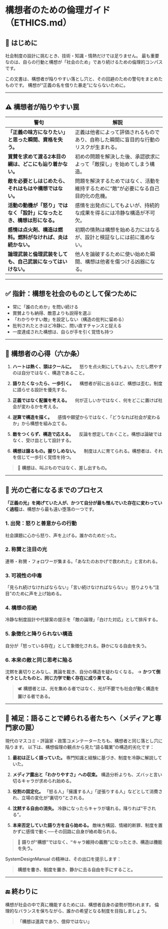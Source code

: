 # 構想者のための倫理ガイド（ETHICS.md）

## 🎯 はじめに

社会制度の設計に挑むとき、技術・知識・情熱だけでは足りません。
最も重要なのは、自らの行動と構想が「社会のため」であり続けるための倫理的コンパスです。

この文書は、構想者が陥りやすい落とし穴と、その回避のための警句をまとめたものです。
構想が“正義の名を借りた暴走”にならないために。

---

## ⚠️ 構想者が陥りやすい罠

| 警句                                    | 解説                                          |
| ------------------------------------- | ------------------------------------------- |
| **「正義の味方になりたい」と思った瞬間、資格を失う。**         | 正義は他者によって評価されるものであり、自称した瞬間に盲目的な行動のリスクが生まれる。 |
| **賞賛を求めて渡る2本目の綱は、どこにも辿り着かない。**        | 初めの問題を解決した後、承認欲求によって「敵探し」を始めてしまう構造。         |
| **敵を必要としはじめたら、それはもはや構想ではない。**         | 問題を解決するためではなく、活動を維持するために“敵”が必要になる自己目的化の危機。  |
| **活動の動機が「怒り」ではなく「設計」になったとき、構想は形になる。** | 感情を出発点にしてもよいが、持続的な成果を得るには冷静な構造が不可欠。         |
| **感情は点火剤、構造は燃料。燃料がなければ、炎は続かない。**      | 初期の情熱は構想を始める力にはなるが、設計と検証なしには前に進めない。         |
| **論理武装と倫理武装をしても、自己武装になってはいけない。**      | 他人を論破するために使い始めた瞬間、構想は他者を傷つける凶器になる。          |

---

## ✅ 指針：構想を社会のものとして保つために

* 常に「誰のためか」を問い続ける
* 賞賛よりも納得、敵意よりも説得を選ぶ
* 「わかりやすい敵」を設定しない（構造の批判に留める）
* 批判されたときほど冷静に、問い直すチャンスと捉える
* 一度達成された構想は、自らが手を引く覚悟も持つ

---

## 🧭 構想者の心得（六か条）

1. **ハートは熱く、頭はクールに。**
   　怒りを点火剤にしてもよい。ただし燃やすのは自分ではなく、構造であること。

2. **語りたくなったら、一歩引く。**
   　構想者が前に出るほど、構想は歪む。制度に語らせる設計を優先する。

3. **正義ではなく配置を考える。**
   　何が正しいかではなく、何をどこに置けば社会が変わるかを考える。

4. **逆算で構造を描く。**
   　感情や願望からではなく、「どうなれば社会が変わるか」から構想を組み立てる。

5. **敵をつくらず、構造で応える。**
   　反論を想定しておくこと。構想は論破ではなく、受け皿として設計する。

6. **構想は譲るもの。握りしめない。**
   　制度は人に育てられる。構想者は、それを信じて一歩引く覚悟を持つ。

> 🔹 **構想は、叫ぶものではなく、差し出すもの。**

---

## 👤 光の亡者になるまでのプロセス

**「正義の光」を掲げていた人が、かつて自分が最も憎んでいた存在に変わっていく過程**は、構想から最も遠い堕落の一つです。

### 1. 出発：怒りと善意からの行動

社会課題に心から怒り、声を上げる。誰かのためだった。

### 2. 称賛と注目の光

連帯・称賛・フォロワーが集まる。「あなたのおかげで救われた」と言われる。

### 3. 可視性の中毒

「見られ続けなければならない」「言い続けなければならない」
怒りよりも“注目”のために声を上げ始める。

### 4. 構想の拒絶

冷静な制度設計や代替案の提示を「敵の論理」「白けた対応」として排斥する。

### 5. 象徴化と降りられない構造

自分が「怒っている存在」として象徴化される。静かになる自由を失う。

### 6. 本来の敵と同じ思考に陥る

沈黙を裏切りとみなし、異論を裁き、自分の構造を疑わなくなる。
→ **かつて倒そうとしたものと、同じ力学で動く存在に成り果てる。**

> 🕊 **構想者とは、光を集める者ではなく、光が不要でも社会が動く構造を置ける者である。**

---

## 🧨 補足：語ることで縛られる者たちへ（メディアと専門家の罠）

現代のマスコミ・評論家・政策コメンテーターたちも、構想者と同じ落とし穴に陥ります。
以下は、構想倫理の観点から見た“語る職業”の構造的劣化です：

1. **最初は正しく語っていた。**
   専門知識と経験に基づき、制度を冷静に解説していた。

2. **メディア露出と「わかりやすさ」への収束。**
   構造分析よりも、ズバッと言い切るキャラが求められ始める。

3. **役割の固定化。**
   「怒る人」「擁護する人」「逆張りする人」などとして消費され、立場の変化が“裏切り”とされる。

4. **沈黙する自由の消失。**
   冷静になったらキャラが壊れる。降りれば“干される”。

5. **本来否定していた語り方を自ら始める。**
   敵味方構図、情緒的断罪、制度を置かずに感情で動く──その回路に自身が絡め取られる。

> 🔁 **語りが“構想”ではなく、“キャラ維持の義務”になったとき、構造は機能を失う。**

SystemDesignManual の精神は、その出口を提示します：

> **構想を書き、制度を置き、静かに去る自由を手にすること。**

---

## 🔚 終わりに

構想が社会の中で真に機能するためには、構想者自身の姿勢が問われます。
倫理的なバランスを保ちながら、誰かの希望となる制度を目指しましょう。

> **「構想は道具であり、信仰ではない」**
